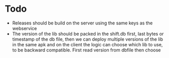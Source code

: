 # Todo

- Releases should be build on the server using the same keys as the webservice
- The version of the lib should be packed in the shift.db first, last bytes or timestamp of the db file, then we can deploy multiple versions of the lib in the same apk and on the client the logic can choose which lib to use, to be backward compatible. First read version from dbfile then choose